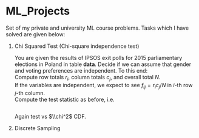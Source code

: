 # ML_Projects
Set of my private and university ML course problems. Tasks which I have solved are given below:

1. Chi Squared Test (Chi-square independence test)

    You are given the results of IPSOS exit polls for 2015 parliamentary elections in Poland in table **data**. Decide if we can assume that gender and voting preferences are independent. To this end:
    <br />
    Compute row totals $r_i$, column totals $c_j$, and overall total $N$.
    <br />
    If the variables are independent, we expect to see $f_{ij} = r_i c_j / N$ in $i$-th row $j$-th column.
    <br />
    Compute the test statistic as before, i.e. 
    <br />
    <p align="center">
    <MATH> $S = \\sum_{ij} \\frac{\\left(f_{ij}-X_{ij}\\right)^2}{f_{ij}}.$\ </MATH>
    </p>
    Again test vs $\\chi^2$ CDF.
  

2. Discrete Sampling

